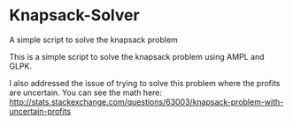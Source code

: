 # Knapsack-Solver
A simple script to solve the knapsack problem 

This is a simple script to solve the knapsack problem using AMPL and GLPK. 

I also addressed the issue of trying to solve this problem where the profits are uncertain. You can see the math here: 
http://stats.stackexchange.com/questions/63003/knapsack-problem-with-uncertain-profits
